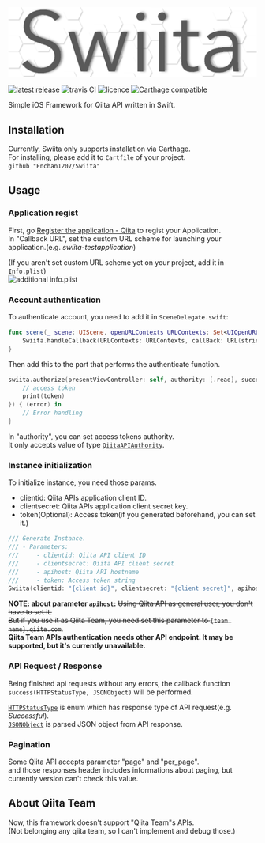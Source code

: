![Swiita Icon](banner.png)

[![latest release](https://img.shields.io/github/v/release/Enchan1207/Swiita)](https://github.com/Enchan1207/Swiita/releases)
![travis CI](https://img.shields.io/travis/Enchan1207/Swiita)
![licence](https://img.shields.io/github/license/Enchan1207/Swiita)
[![Carthage compatible](https://img.shields.io/badge/Carthage-compatible-4BC51D.svg?style=flat)](https://github.com/Enchan1207/Swiita)  

Simple iOS Framework for Qiita API written in Swift.  

## Installation

Currently, Swiita only supports installation via Carthage.   
For installing, please add it to `Cartfile` of your project.  
`github "Enchan1207/Swiita"`  

## Usage

### Application regist

First, go [Register the application - Qiita](https://qiita.com/settings/applications/new) to regist your Application.  
In "Callback URL", set the custom URL scheme for launching your application.(e.g. *swiita-testapplication*)  

(If you aren't set custom URL scheme yet on your project, add it in `Info.plist`)  
![additional info.plist](https://user-images.githubusercontent.com/51850597/87874107-294ed900-ca02-11ea-8cce-f9af1ecd0e07.png)  

### Account authentication

To authenticate account, you need to add it in `SceneDelegate.swift`:  

```swift
func scene(_ scene: UIScene, openURLContexts URLContexts: Set<UIOpenURLContext>) {
    Swiita.handleCallback(URLContexts: URLContexts, callBack: URL(string: "{Callback URL}")!)
}
```

Then add this to the part that performs the authenticate function.  

```swift
swiita.authorize(presentViewController: self, authority: [.read], success: { (token) in
    // access token
    print(token)
}) { (error) in
    // Error handling
}
```

In "authority", you can set access tokens authority.  
It only accepts value of type [`QiitaAPIAuthority`](https://github.com/Enchan1207/Swiita/blob/master/Swiita/enums%2C%20Structs/SwiitaAuthority.swift).    

### Instance initialization

To initialize instance, you need those params.

 * clientid: Qiita APIs application client ID.  
 * clientsecret: Qiita APIs application client secret key.  
 * token(Optional): Access token(if you generated beforehand, you can set it.)

```swift
/// Generate Instance.
/// - Parameters:
///     - clientid: Qiita API client ID
///     - clientsecret: Qiita API client secret
///     - apihost: Qiita API hostname
///     - token: Access token string
Swiita(clientid: "{client id}", clientsecret: "{client secret}", apihost: "{api host}", token: "{access token}")
```

**NOTE: about parameter `apihost`:**
~~Using Qiita API as general user,  you don't have to set it.~~  
~~But if you use it as Qiita Team,  you need set this parameter to `{team name}.qiita.com`.~~  
**Qiita Team APIs authentication needs other API endpoint. It may be supported, but it's currently unavailable.**  

### API Request / Response

Being finished api requests without any errors, the callback function `success(HTTPStatusType, JSONObject)` will be performed.  

[`HTTPStatusType`](https://github.com/Enchan1207/Swiita/blob/master/Swiita/enums%2C%20Structs/HTTPStatusType.swift) is enum which has response type of API request(e.g. *Successful*).  
[`JSONObject`](https://github.com/Enchan1207/Swiita/blob/master/Swiita/JSONObject.swift) is parsed JSON object from API response.

### Pagination

Some Qiita API accepts parameter "page" and "per_page".  
and those responses header includes informations about paging, but currently version can't check this value.  

## About Qiita Team

Now, this framework doesn't support "Qiita Team"s APIs.  
(Not belonging any qiita team, so I can't implement and debug those.)
